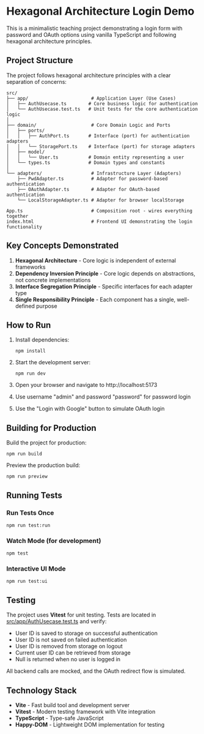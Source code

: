 # Hexagonal Architecture Login Demo

This is a minimalistic teaching project demonstrating a login form with password and OAuth options using vanilla TypeScript and following hexagonal architecture principles.

## Project Structure

The project follows hexagonal architecture principles with a clear separation of concerns:

```
src/
├── app/                       # Application Layer (Use Cases)
│   ├── AuthUsecase.ts        # Core business logic for authentication
│   └── AuthUsecase.test.ts   # Unit tests for the core authentication logic
│
├── domain/                    # Core Domain Logic and Ports
│   ├── ports/
│   │   ├── AuthPort.ts       # Interface (port) for authentication adapters
│   │   └── StoragePort.ts    # Interface (port) for storage adapters
│   ├── model/
│   │   └── User.ts           # Domain entity representing a user
│   └── types.ts              # Domain types and constants
│
└── adapters/                  # Infrastructure Layer (Adapters)
    ├── PwdAdapter.ts          # Adapter for password-based authentication
    ├── OAuthAdapter.ts        # Adapter for OAuth-based authentication
    └── LocalStorageAdapter.ts # Adapter for browser localStorage

App.ts                         # Composition root - wires everything together
index.html                     # Frontend UI demonstrating the login functionality
```

## Key Concepts Demonstrated

1. **Hexagonal Architecture** - Core logic is independent of external frameworks
2. **Dependency Inversion Principle** - Core logic depends on abstractions, not concrete implementations
3. **Interface Segregation Principle** - Specific interfaces for each adapter type
4. **Single Responsibility Principle** - Each component has a single, well-defined purpose

## How to Run

1. Install dependencies:
   ```
   npm install
   ```

2. Start the development server:
   ```
   npm run dev
   ```

3. Open your browser and navigate to http://localhost:5173

4. Use username "admin" and password "password" for password login

5. Use the "Login with Google" button to simulate OAuth login

## Building for Production

Build the project for production:
```
npm run build
```

Preview the production build:
```
npm run preview
```

## Running Tests

### Run Tests Once
```
npm run test:run
```

### Watch Mode (for development)
```
npm test
```

### Interactive UI Mode
```
npm run test:ui
```

## Testing

The project uses **Vitest** for unit testing. Tests are located in [src/app/AuthUsecase.test.ts](file:///Users/tig/coding/qoder-proj/src/app/AuthUsecase.test.ts) and verify:
- User ID is saved to storage on successful authentication
- User ID is not saved on failed authentication
- User ID is removed from storage on logout
- Current user ID can be retrieved from storage
- Null is returned when no user is logged in

All backend calls are mocked, and the OAuth redirect flow is simulated.

## Technology Stack

- **Vite** - Fast build tool and development server
- **Vitest** - Modern testing framework with Vite integration
- **TypeScript** - Type-safe JavaScript
- **Happy-DOM** - Lightweight DOM implementation for testing